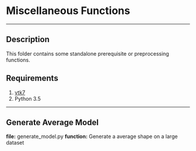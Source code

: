 # Miscellaneous Functions

----
## Description
This folder contains some standalone prerequisite or preprocessing functions. 


## Requirements  
1. [vtk7](http://www.lfd.uci.edu/~gohlke/pythonlibs/#vtk)
2. Python 3.5


----
## Generate Average Model
**file:** generate_model.py
**function:** Generate a average shape on a large dataset


